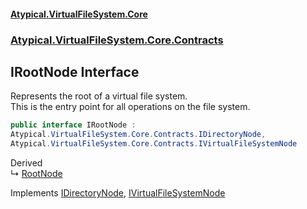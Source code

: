 #### [Atypical.VirtualFileSystem.Core](VirtualFileSystem.md 'VirtualFileSystem')
### [Atypical.VirtualFileSystem.Core.Contracts](VirtualFileSystem.md#Atypical.VirtualFileSystem.Core.Contracts 'Atypical.VirtualFileSystem.Core.Contracts')

## IRootNode Interface

Represents the root of a virtual file system.  
This is the entry point for all operations on the file system.

```csharp
public interface IRootNode :
Atypical.VirtualFileSystem.Core.Contracts.IDirectoryNode,
Atypical.VirtualFileSystem.Core.Contracts.IVirtualFileSystemNode
```

Derived  
&#8627; [RootNode](RootNode.md 'Atypical.VirtualFileSystem.Core.Models.RootNode')

Implements [IDirectoryNode](IDirectoryNode.md 'Atypical.VirtualFileSystem.Core.Contracts.IDirectoryNode'), [IVirtualFileSystemNode](IVirtualFileSystemNode.md 'Atypical.VirtualFileSystem.Core.Contracts.IVirtualFileSystemNode')